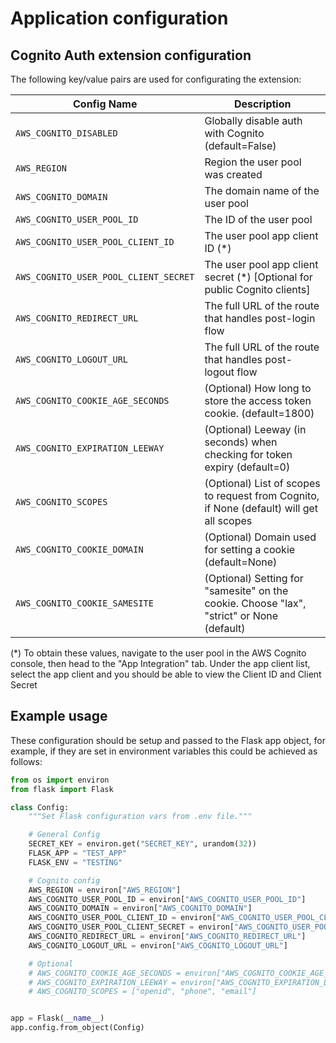# Application configuration

## Cognito Auth extension configuration

The following key/value pairs are used for configurating the extension:

| **Config Name**                       | **Description**                                                                           |
|---------------------------------------|-------------------------------------------------------------------------------------------|
| `AWS_COGNITO_DISABLED`                | Globally disable auth with Cognito (default=False)                                        |
| `AWS_REGION`                          | Region the user pool was created                                                          |
| `AWS_COGNITO_DOMAIN`                  | The domain name of the user pool                                                          |
| `AWS_COGNITO_USER_POOL_ID`            | The ID of the user pool                                                                   |
| `AWS_COGNITO_USER_POOL_CLIENT_ID`     | The user pool app client ID (*)                                                           |
| `AWS_COGNITO_USER_POOL_CLIENT_SECRET` | The user pool app client secret (*) [Optional for public Cognito clients]                 |
| `AWS_COGNITO_REDIRECT_URL`            | The full URL of the route that handles post-login flow                                    |
| `AWS_COGNITO_LOGOUT_URL`              | The full URL of the route that handles post-logout flow                                   |
| `AWS_COGNITO_COOKIE_AGE_SECONDS`      | (Optional) How long to store the access token cookie. (default=1800)                      |
| `AWS_COGNITO_EXPIRATION_LEEWAY`       | (Optional) Leeway (in seconds) when checking for token expiry (default=0)                 |
| `AWS_COGNITO_SCOPES`                  | (Optional) List of scopes to request from Cognito, if None (default) will get all scopes  |
| `AWS_COGNITO_COOKIE_DOMAIN`           | (Optional) Domain used for setting a cookie (default=None)                                |
| `AWS_COGNITO_COOKIE_SAMESITE`         | (Optional) Setting for "samesite" on the cookie. Choose "lax", "strict" or None (default) |

(*) To obtain these values, navigate to the user pool in the AWS Cognito console, then head to the "App Integration" tab. Under the app client list, select the app client and you should be able to view the Client ID and Client Secret


## Example usage

These configuration should be setup and passed to the Flask app object, for example, if they are set in environment variables this could be achieved as follows:

```py
from os import environ
from flask import Flask

class Config:
    """Set Flask configuration vars from .env file."""

    # General Config
    SECRET_KEY = environ.get("SECRET_KEY", urandom(32))
    FLASK_APP = "TEST_APP"
    FLASK_ENV = "TESTING"

    # Cognito config
    AWS_REGION = environ["AWS_REGION"]
    AWS_COGNITO_USER_POOL_ID = environ["AWS_COGNITO_USER_POOL_ID"]
    AWS_COGNITO_DOMAIN = environ["AWS_COGNITO_DOMAIN"]
    AWS_COGNITO_USER_POOL_CLIENT_ID = environ["AWS_COGNITO_USER_POOL_CLIENT_ID"]
    AWS_COGNITO_USER_POOL_CLIENT_SECRET = environ["AWS_COGNITO_USER_POOL_CLIENT_SECRET"]
    AWS_COGNITO_REDIRECT_URL = environ["AWS_COGNITO_REDIRECT_URL"]
    AWS_COGNITO_LOGOUT_URL = environ["AWS_COGNITO_LOGOUT_URL"]

    # Optional
    # AWS_COGNITO_COOKIE_AGE_SECONDS = environ["AWS_COGNITO_COOKIE_AGE_SECONDS"]
    # AWS_COGNITO_EXPIRATION_LEEWAY = environ["AWS_COGNITO_EXPIRATION_LEEWAY]
    # AWS_COGNITO_SCOPES = ["openid", "phone", "email"]


app = Flask(__name__)
app.config.from_object(Config)
```